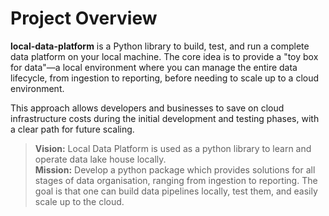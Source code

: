 # Project Overview

**local-data-platform** is a Python library to build, test, and run a complete data platform on your local machine. The core idea is to provide a "toy box for data"—a local environment where you can manage the entire data lifecycle, from ingestion to reporting, before needing to scale up to a cloud environment.

This approach allows developers and businesses to save on cloud infrastructure costs during the initial development and testing phases, with a clear path for future scaling.

> **Vision:** Local Data Platform is used as a python library to learn 
> and operate data lake house locally.  
> **Mission:** Develop a python package which provides solutions for all stages
> of data organisation, ranging from ingestion to reporting. The goal is that one can build data pipelines locally, test them, and easily scale up to the cloud.
